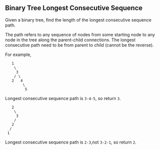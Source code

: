 ## Binary Tree Longest Consecutive Sequence

Given a binary tree, find the length of the longest consecutive sequence path.

The path refers to any sequence of nodes from some starting node to any node in the tree along the parent-child connections. The longest consecutive path need to be from parent to child (cannot be the reverse).

For example,

```
   1
    \
     3
    / \
   2   4
        \
         5
```

Longest consecutive sequence path is `3-4-5`, so return `3`.

```
   2
    \
     3
    / 
   2    
  / 
 1
```

Longest consecutive sequence path is `2-3`,not `3-2-1`, so return `2`.